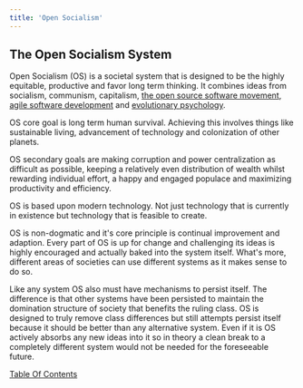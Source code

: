 ```yaml
---
title: 'Open Socialism'
---
```


## The Open Socialism System

Open Socialism (OS) is a societal system that is designed to be the highly equitable, productive and favor long term thinking. It combines ideas from socialism, communism, capitalism, [the open source software movement](https://en.wikipedia.org/wiki/Open-source_movement), [agile software development](https://en.wikipedia.org/wiki/Agile_software_development) and [evolutionary psychology](https://en.wikipedia.org/wiki/Evolutionary_psychology).

OS core goal is long term human survival. Achieving this involves things like sustainable living, advancement of technology and colonization of other planets.

OS secondary goals are making corruption and power centralization as difficult as possible, keeping a relatively even distribution of wealth whilst rewarding individual effort, a happy and engaged populace and maximizing productivity and efficiency.  

OS is based upon modern technology. Not just technology that is currently in existence but technology that is feasible to create.

OS is non-dogmatic and it's core principle is continual improvement and adaption. Every part of OS is up for change and challenging its ideas is highly encouraged and actually baked into the system itself. What's more, different areas of societies can use different systems as it makes sense to do so.

Like any system OS also must have mechanisms to persist itself. The difference is that other systems have been persisted to maintain the domination structure of society that benefits the ruling class. OS is designed to truly remove class differences but still attempts persist itself because it should be better than any alternative system. Even if it is OS actively absorbs any new ideas into it so in theory a clean break to a completely different system would not be needed for the foreseeable future.

[Table Of Contents](table-of-contents.md)
